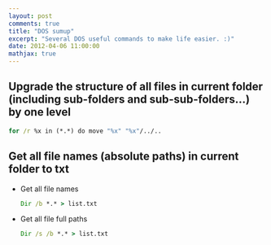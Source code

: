 ```yaml
---
layout: post
comments: true
title: "DOS sumup"
excerpt: "Several DOS useful commands to make life easier. :)"
date: 2012-04-06 11:00:00
mathjax: true
---
```


<!-- add TOC here -->
<div id="genTocHere"></div>

## Upgrade the structure of all files in current folder (including sub-folders and sub-sub-folders...) by one level
```bat
for /r %x in (*.*) do move "%x" "%x"/../..
```

## Get all file names (absolute paths) in current folder to txt
- Get all file names

    ```bat
    Dir /b *.* > list.txt
    ```

- Get all file full paths

    ```bat
    Dir /s /b *.* > list.txt
    ```
